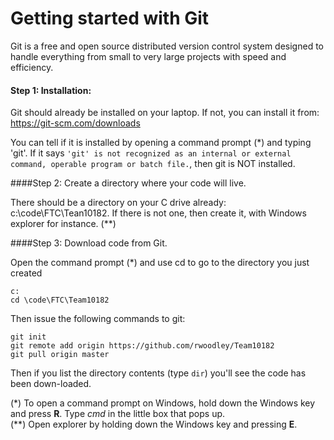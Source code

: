 # Getting started with Git

Git is a free and open source distributed version control system designed to handle everything from small to very large projects with speed and efficiency.

#### Step 1: Installation:

Git should already be installed on your laptop. If not, you can install it from: https://git-scm.com/downloads

You can tell if it is installed by opening a command prompt (\*) and typing 'git'. If it says ``'git' is not recognized as an internal or external command, operable program or batch file.``, then git is NOT installed.

####Step 2: Create a directory where your code will live.

There should be a directory on your C drive already: c:\code\FTC\Tean10182. If there is not one, then create it, with Windows explorer for instance. (\*\*)

####Step 3: Download code from Git.

Open the command prompt (*) and use cd to go to the directory you just created

    c:
    cd \code\FTC\Team10182

Then issue the following commands to git:

    git init
    git remote add origin https://github.com/rwoodley/Team10182
    git pull origin master
    
Then if you list the directory contents (type `dir`) you'll see the code has been down-loaded.

(\*) To open a command prompt on Windows, hold down the Windows key and press **R**. Type *cmd* in the little box that pops up.   
(\*\*) Open explorer by holding down the Windows key and pressing **E**.

